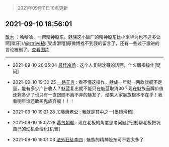> 2021年09月11日10点更新
<link rel="stylesheet" href="https://cdn.jsdelivr.net/gh/taotie6/sampleJSON@main/css/photo_show.css">
<meta name="referrer" content="no-referrer" />


 ## 2021-09-10 18:56:01 

 [㪚木](https://www.coolapk.com/feed/29895571?shareKey=YzE2NDQ5NTdkZTFhNjEzYjM5Y2U~) ：哈哈哈，一帮精神股东。魅族这小破厂的精神股东比小米华为也不遑多让啊[呲牙]//<a class="feed-link-uname" href="/u/strive植">@strive植</a>:[受虐滑稽]原微博找不到我的留言了，还有一些过于激进的言论被删了。<a class="feed-forward-pic" href="http://image.coolapk.com/feed/2021/0910/18/1468928_4d04e460_9913_4404@1080x2400.jpeg">查看图片</a> 

<div class="album">
</div>

 ------- 

- 2021-09-10 20:35:04 [最佳冷场](uid=1721756) : 这个人复制沈哥的话啊，什么弱指操作[疑问] 

- 2021-09-10 19:30:25 [一路无言](uid=3785009) : 看不懂这操作，魅族一年就一两款旗舰不走量，能有多少广告收人？魅蓝复出就不能只在魅蓝取消30？现在魅族品牌价值还剩多少？也只有一直跟随不离不弃的魅友了，结果人家魅族根本不在乎！我看明年谁还敢买鬼族弃舰！！！ 

- 2021-09-10 19:21:28 [加藤惠老公](uid=1266680) : 我就是其中之一[墨镜滑稽] 

- 2021-09-10 19:07:28 [暮气朝朝](uid=1273932) : 现在老板的角度思考问题[托腮]帮老板把坑自己的动机合理化[机智] 

- 2021-09-10 19:01:03 [法外狂徒李四](uid=2913146) : 魅族的精神股东可不要太多了 

